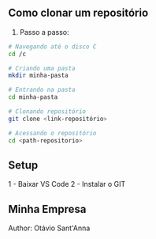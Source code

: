 ## Como clonar um repositório 

1. Passo a passo: 

```bash
# Navegando até o disco C
cd /c

# Criando uma pasta
mkdir minha-pasta

# Entrando na pasta 
cd minha-pasta 

# Clonando repositório
git clone <link-repositório>

# Acessando o repositório
cd <path-repositorio>
```
## Setup 

1 - Baixar VS Code 
2 - Instalar o GIT 

## Minha Empresa 
Author: Otávio Sant'Anna

